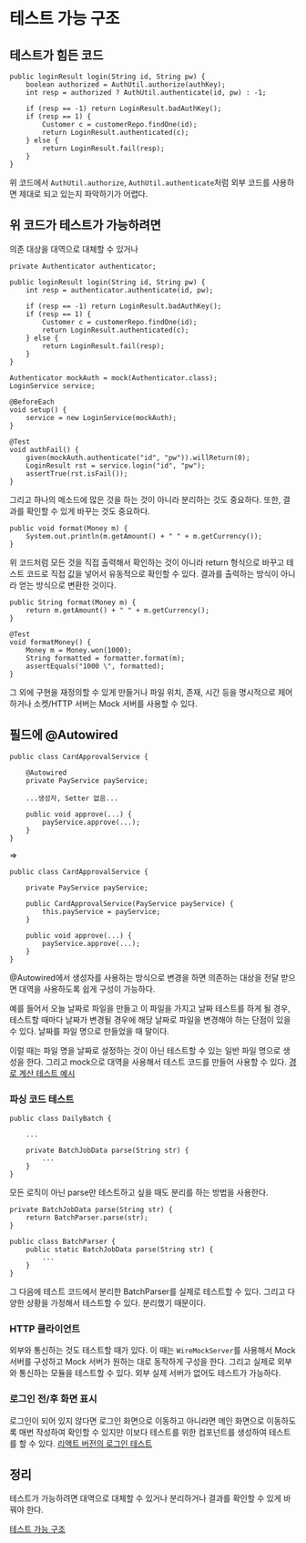# 테스트 가능 구조

## 테스트가 힘든 코드
```
public loginResult login(String id, String pw) {
    boolean authorized = AuthUtil.authorize(authKey);
    int resp = authorized ? AuthUtil.authenticate(id, pw) : -1;

    if (resp == -1) return LoginResult.badAuthKey();
    if (resp == 1) {
        Customer c = customerRepo.findOne(id);
        return LoginResult.authenticated(c);
    } else {
        return LoginResult.fail(resp);
    }
}
```

위 코드에서 ```AuthUtil.authorize```, ```AuthUtil.authenticate```처럼 외부 코드를 사용하면 제대로 되고 있는지 파악하기가 어렵다.   

## 위 코드가 테스트가 가능하려면
의존 대상을 대역으로 대체할 수 있거나

```
private Authenticator authenticator;

public loginResult login(String id, String pw) {
    int resp = authenticator.authenticate(id, pw);

    if (resp == -1) return LoginResult.badAuthKey();
    if (resp == 1) {
        Customer c = customerRepo.findOne(id);
        return LoginResult.authenticated(c);
    } else {
        return LoginResult.fail(resp);
    }
}
```

```
Authenticator mockAuth = mock(Authenticator.class);
LoginService service;

@BeforeEach
void setup() {
    service = new LoginService(mockAuth);
}

@Test
void authFail() {
    given(mockAuth.authenticate("id", "pw")).willReturn(0);
    LoginResult rst = service.login("id", "pw");
    assertTrue(rst.isFail());
}
```

그리고 하나의 메소드에 많은 것을 하는 것이 아니라 분리하는 것도 중요하다. 또한, 결과를 확인할 수 있게 바꾸는 것도 중요하다.

```
public void format(Money m) {
    System.out.println(m.getAmount() + " " + m.getCurrency());
}
```

위 코드처럼 모든 것을 직접 출력해서 확인하는 것이 아니라 return 형식으로 바꾸고 테스트 코드로 직접 값을 넣어서 유동적으로 확인할 수 있다. 결과를 출력하는 방식이 아니라 얻는 방식으로 변환한 것이다.   

```
public String format(Money m) {
    return m.getAmount() + " " + m.getCurrency();
}
```

```
@Test
void formatMoney() {
    Money m = Money.won(1000);
    String formatted = formatter.format(m);
    assertEquals("1000 \", formatted);
}
```

그 외에 구현을 재정의할 수 있게 만들거나 파일 위치, 존재, 시간 등을 명시적으로 제어하거나 소켓/HTTP 서버는 Mock 서버를 사용할 수 있다.   

## 필드에 @Autowired
```
public class CardApprovalService {

    @Autowired
    private PayService payService;

    ...생성자, Setter 없음...

    public void approve(...) {
        payService.approve(...);
    }
}
```

=>

```
public class CardApprovalService {

    private PayService payService;

    public CardApprovalService(PayService payService) {
        this.payService = payService;
    }

    public void approve(...) {
        payService.approve(...);
    }
}
```

@Autowired에서 생성자를 사용하는 방식으로 변경을 하면 의존하는 대상을 전달 받으면 대역을 사용하도록 쉽게 구성이 가능하다.   

예를 들어서 오늘 날짜로 파일을 만들고 이 파일을 가지고 날짜 테스트를 하게 될 경우, 테스트할 때마다 날짜가 변경될 경우에 해당 날짜로 파일을 변경해야 하는 단점이 있을 수 있다. 날짜를 파일 명으로 만들었을 때 말이다.   

이럴 때는 파일 명을 날짜로 설정하는 것이 아닌 테스트할 수 있는 일반 파일 명으로 생성을 한다. 그리고 mock으로 대역을 사용해서 테스트 코드를 만들어 사용할 수 있다. [경로 계산 테스트 예시](https://youtu.be/WBVjBwKx47I?t=530)   

### 파싱 코드 테스트
```
public class DailyBatch {

    ...

    private BatchJobData parse(String str) {
        ...
    }
}
```

모든 로직이 아닌 parse만 테스트하고 싶을 때도 분리를 하는 방법을 사용한다.   

```
private BatchJobData parse(String str) {
    return BatchParser.parse(str);
}
```

```
public class BatchParser {
    public static BatchJobData parse(String str) {
        ...
    }
}
```

그 다음에 테스트 코드에서 분리한 BatchParser를 실제로 테스트할 수 있다. 그리고 다양한 상황을 가정해서 테스트할 수 있다. 분리했기 때문이다.   

### HTTP 클라이언트
외부와 통신하는 것도 테스트할 때가 있다. 이 때는 ```WireMockServer```를 사용해서 Mock 서버를 구성하고 Mock 서버가 원하는 대로 동작하게 구성을 한다. 그리고 실제로 외부와 통신하는 모듈을 테스트할 수 있다. 외부 실제 서버가 없어도 테스트가 가능하다.   

### 로그인 전/후 화면 표시
로그인이 되어 있지 않다면 로그인 화면으로 이동하고 아니라면 메인 화면으로 이동하도록 매번 작성하여 확인할 수 있지만 이보다 테스트를 위한 컴포넌트를 생성하여 테스트를 할 수 있다. [리액트 버전의 로그인 테스트](https://youtu.be/WBVjBwKx47I?t=775)   

## 정리
테스트가 가능하려면 대역으로 대체할 수 있거나 분리하거나 결과를 확인할 수 있게 바꿔야 한다.   

[테스트 가능 구조](https://www.youtube.com/watch?v=WBVjBwKx47I)